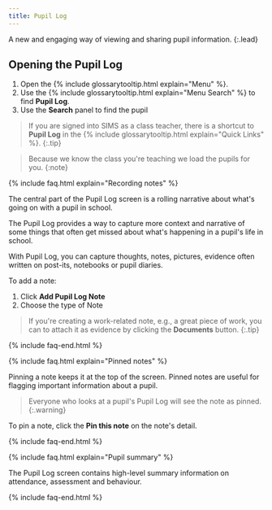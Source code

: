 ```yaml
---
title: Pupil Log
---
```


A new and engaging way of viewing and sharing pupil information.
{:.lead}

## Opening the Pupil Log

1. Open the {% include glossarytooltip.html explain="Menu" %}.
1. Use the {% include glossarytooltip.html explain="Menu Search" %} to find **Pupil Log**.
1. Use the **Search** panel to find the pupil

> If you are signed into SIMS as a class teacher, there is a shortcut to **Pupil Log** in the {% include glossarytooltip.html explain="Quick Links" %}.
{:.tip}

> Because we know the class you're teaching we load the pupils for you.
{:note}

{% include faq.html explain="Recording notes" %}

The central part of the Pupil Log screen is a rolling narrative about what's going on with a pupil in school.

The Pupil Log provides a way to capture more context and narrative of some things that often get missed about what's happening in a pupil's life in school.

With Pupil Log, you can capture thoughts, notes, pictures, evidence often written on post-its, notebooks or pupil diaries.

To add a note:

1. Click **Add Pupil Log Note**
1. Choose the type of Note

> If you're creating a work-related note, e.g., a great piece of work, you can to attach it as evidence by clicking the **Documents** button.
{:.tip}

{% include faq-end.html  %}

{% include faq.html explain="Pinned notes" %}

Pinning a note keeps it at the top of the screen. Pinned notes are useful for flagging important information about a pupil.

> Everyone who looks at a pupil's Pupil Log will see the note as pinned.
{:.warning}

To pin a note, click the **Pin this note** on the note's detail.

{% include faq-end.html  %}

{% include faq.html explain="Pupil summary" %}

The Pupil Log screen contains high-level summary information on attendance, assessment and behaviour.

{% include faq-end.html  %}
